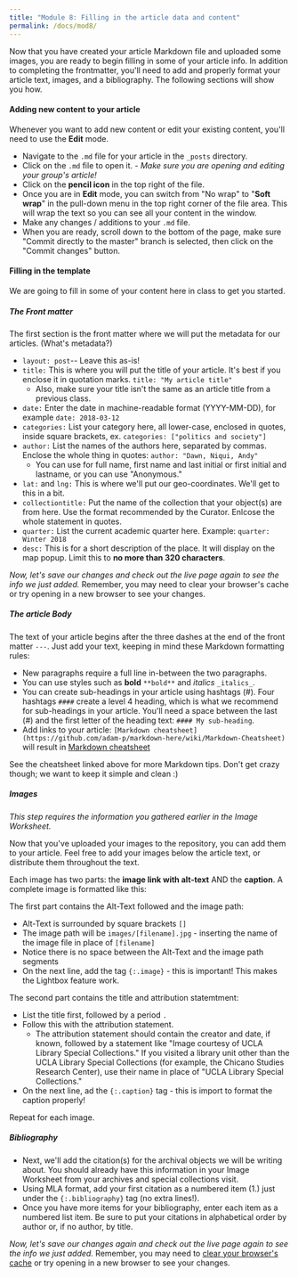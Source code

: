 ```yaml
---
title: "Module 8: Filling in the article data and content"
permalink: /docs/mod8/
---
```


Now that you have created your article Markdown file and uploaded some images, you are ready to begin filling in some of your article info. In addition to completing the frontmatter, you'll need to add and properly format your article text, images, and a bibliography. The following sections will show you how. 

#### Adding new content to your article
Whenever you want to add new content or edit your existing content, you'll need to use the **Edit** mode.
* Navigate to the `.md` file for your article in the `_posts` directory.
* Click on the `.md` file to open it. - *Make sure you are opening and editing your group's article!*
* Click on the **pencil icon** in the top right of the file.
* Once you are in **Edit** mode, you can switch from "No wrap" to "**Soft wrap**" in the pull-down menu in the top right corner of the file area. This will wrap the text so you can see all your content in the window.
* Make any changes / additions to your `.md` file.
* When you are ready, scroll down to the bottom of the page, make sure "Commit directly to the master" branch is selected, then click on the "Commit changes" button.

#### Filling in the template
We are going to fill in some of your content here in class to get you started.

##### The Front matter
The first section is the front matter where we will put the metadata for our articles. (What's metadata?)
* `layout: post`-- Leave this as-is! 
* `title:` This is where you will put the title of your article. It's best if you enclose it in quotation marks. `title: "My article title"` 
    * Also, make sure your title isn't the same as an article title from a previous class.
* `date:` Enter the date in machine-readable format (YYYY-MM-DD), for example `date: 2018-03-12`
* `categories:` List your category here, all lower-case, enclosed in quotes, inside square brackets, ex. `categories: ["politics and society"]`
* `author:` List the names of the authors here, separated by commas. Enclose the whole thing in quotes: `author: "Dawn, Niqui, Andy"`
    * You can use for full name, first name and last initial or first initial and lastname, or you can use "Anonymous."
* `lat:` and `lng:` This is where we'll put our geo-coordinates. We'll get to this in a bit.
* `collectiontitle:` Put the name of the collection that your object(s) are from here. Use the format recommended by the Curator. Enlcose the whole statement in quotes.
* `quarter:` List the current academic quarter here. Example: `quarter: Winter 2018`
* `desc:` This is for a short description of the place. It will display on the map popup. Limit this to **no more than 320 characters**.

<script src="https://gist.github.com/kirschbombe/48024b54c2ae787093dabdeae7a986aa.js"></script>

_Now, let's save our changes and check out the live page again to see the info we just added._ Remember, you may need to clear your browser's cache or try opening in a new browser to see your changes.

##### The article Body
The text of your article begins after the three dashes at the end of the front matter `---`. Just add your text, keeping in mind these Markdown formatting rules:

* New paragraphs require a full line in-between the two paragraphs.
* You can use styles such as **bold** `**bold**` and _italics_ `_italics_`.
* You can create sub-headings in your article using hashtags (#). Four hashtags `####` create a level 4 heading, which is what we recommend for sub-headings in your article. You'll need a space between the last (#) and the first letter of the heading text: `#### My sub-heading`. 
* Add links to your article: `[Markdown cheatsheet](https://github.com/adam-p/markdown-here/wiki/Markdown-Cheatsheet)` will result in [Markdown cheatsheet](https://github.com/adam-p/markdown-here/wiki/Markdown-Cheatsheet)

See the cheatsheet linked above for more Markdown tips. Don't get crazy though; we want to keep it simple and clean :)

##### Images

_This step requires the information you gathered earlier in the Image Worksheet._

Now that you've uploaded your images to the repository, you can add them to your article. Feel free to add your images below the article text, or distribute them throughout the text. 

Each image has two parts: the **image link with alt-text** AND the **caption**. A complete image is formatted like this:

<script src="https://gist.github.com/kirschbombe/824930bbe036dec9b40ff08943cb9500.js"></script>

The first part contains the Alt-Text followed and the image path:
* Alt-Text is surrounded by square brackets `[]`
* The image path will be `images/[filename].jpg` - inserting the name of the image file in place of `[filename]`
* Notice there is no space between the Alt-Text and the image path segments
* On the next line, add the tag `{:.image}` - this is important! This makes the Lightbox feature work.

The second part contains the title and attribution statemtment:
* List the title first, followed by a period `.`
* Follow this with the attribution statement.
    * The attribution statement should contain the creator and date, if known, followed by a statement like "Image courtesy of UCLA Library Special Collections." If you visited a library unit other than the UCLA Library Special Collections (for example, the Chicano Studies Research Center), use their name in place of "UCLA Library Special Collections."
* On the next line, ad the `{:.caption}` tag - this is import to format the caption properly!

Repeat for each image.

##### Bibliography
* Next, we'll add the citation(s) for the archival objects we will be writing about. You should already have this information in your Image Worksheet from your archives and special collections visit.
* Using MLA format, add your first citation as a numbered item (1.) just under the `{:.bibliography}` tag (no extra lines!).
* Once you have more items for your bibliography, enter each item as a numbered list item. Be sure to put your citations in alphabetical order by author or, if no author, by title.

<script src="https://gist.github.com/kirschbombe/04a7066dd196e91cbda66e9f26888881.js"></script>

_Now, let's save our changes again and check out the live page again to see the info we just added._ Remember, you may need to [clear your browser's cache](../cache) or try opening in a new browser to see your changes.
